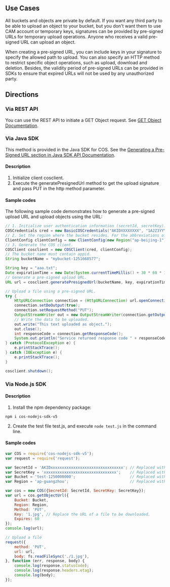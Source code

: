 ## Use Cases

All buckets and objects are private by default. If you want any third party to be able to upload an object to your bucket, but you don't want them to use CAM account or temporary keys, signatures can be provided by pre-signed URLs for temporary upload operations. Anyone who receives a valid pre-signed URL can upload an object.

When creating a pre-signed URL, you can include keys in your signature to specify the allowed path to upload. You can also specify an HTTP method to restrict specific object operations, such as upload, download and deletion. Besides, the validity period of pre-signed URLs can be provided in SDKs to ensure that expired URLs will not be used by any unauthorized party.

## Directions

### Via REST API

You can use the REST API to initiate a GET Object request. See [GET Object Documentation](https://cloud.tencent.com/document/product/436/7753).

### Via Java SDK

This method is provided in the Java SDK for COS. See the [Generating a Pre-Signed URL section in Java SDK API Documentation](https://cloud.tencent.com/document/product/436/12263#.E7.94.9F.E6.88.90.E9.A2.84.E7.AD.BE.E5.90.8D.E9.93.BE.E6.8E.A5).

#### Description

1. Initialize client cosclient.
2. Execute the generatePresignedUrl method to get the upload signature and pass PUT in the http method parameter.

#### Sample codes

The following sample code demonstrates how to generate a pre-signed upload URL and upload objects using the URL:

```java
// 1. Initialize user authentication information (secretId, secretKey).
COSCredentials cred = new BasicCOSCredentials("AKIDXXXXXXXX", "1A2Z3YYYYYYYYYY");
// 2. Set the region where the bucket resides. For the abbreviations of COS regions, see https://cloud.tencent.com/document/product/436/6224.
ClientConfig clientConfig = new ClientConfig(new Region("ap-beijing-1"));
// 3. Generate the COS client.
COSClient cosclient = new COSClient(cred, clientConfig);
// The bucket name must contain appid.
String bucketName = "mybucket-1251668577";

String key = "aaa.txt";
Date expirationTime = new Date(System.currentTimeMillis() + 30 * 60 * 1000);
// Generate a pre-signed upload URL.
URL url = cosclient.generatePresignedUrl(bucketName, key, expirationTime, HttpMethodName.PUT);

// Upload a file using a pre-signed URL.
try {
    HttpURLConnection connection = (HttpURLConnection) url.openConnection();
    connection.setDoOutput(true);
    connection.setRequestMethod("PUT");
    OutputStreamWriter out = new OutputStreamWriter(connection.getOutputStream());
    // Write the data to be uploaded. 
    out.write("This text uploaded as object.");
    out.close();
    int responseCode = connection.getResponseCode();
    System.out.println("Service returned response code " + responseCode);
} catch (ProtocolException e) {
    e.printStackTrace();
} catch (IOException e) {
    e.printStackTrace();
}

cosclient.shutdown();
```

### Via Node.js SDK

#### Description

1. Install the npm dependency package:
```shell
npm i cos-nodejs-sdk-v5
```

2. Create the test file test.js, and execute ```node test.js``` in the command line.

#### Sample codes

```javascript
var COS = require('cos-nodejs-sdk-v5');
var request = require('request');

var SecretId = 'AKIDxxxxxxxxxxxxxxxxxxxxxxxxxxxxxxxx'; // Replaced with user's SecretId
var SecretKey = 'xxxxxxxxxxxxxxxxxxxxxxxxxxxxxxxx';    // Replaced with user's SecretKey
var Bucket = 'test-1250000000';                        // Replaced with user's Bucket
var Region = 'ap-guangzhou';                           // Replaced with user's Region

var cos = new COS({SecretId: SecretId, SecretKey: SecretKey});
var url = cos.getObjectUrl({
    Bucket: Bucket,
    Region: Region,
    Method: 'PUT',
    Key: '1.jpg', // Replace the URL of a file to be downloaded.
    Expires: 60
});
console.log(url);

// Upload a file
request({
    method: 'PUT',
    url: url,
    body: fs.readFileSync('./1.jpg'),
}, function (err, response, body) {
    console.log(response.statusCode);
    console.log(response.headers.etag);
    console.log(body);
});
```


